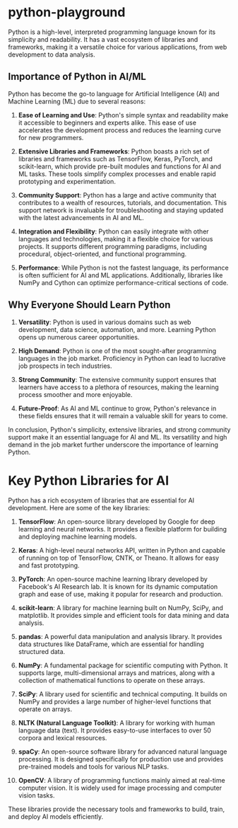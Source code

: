 # python-playground

Python is a high-level, interpreted programming language known for its simplicity and readability. It has a vast ecosystem of libraries and frameworks, making it a versatile choice for various applications, from web development to data analysis.

## Importance of Python in AI/ML

Python has become the go-to language for Artificial Intelligence (AI) and Machine Learning (ML) due to several reasons:

1. **Ease of Learning and Use**: Python's simple syntax and readability make it accessible to beginners and experts alike. This ease of use accelerates the development process and reduces the learning curve for new programmers.

2. **Extensive Libraries and Frameworks**: Python boasts a rich set of libraries and frameworks such as TensorFlow, Keras, PyTorch, and scikit-learn, which provide pre-built modules and functions for AI and ML tasks. These tools simplify complex processes and enable rapid prototyping and experimentation.

3. **Community Support**: Python has a large and active community that contributes to a wealth of resources, tutorials, and documentation. This support network is invaluable for troubleshooting and staying updated with the latest advancements in AI and ML.

4. **Integration and Flexibility**: Python can easily integrate with other languages and technologies, making it a flexible choice for various projects. It supports different programming paradigms, including procedural, object-oriented, and functional programming.

5. **Performance**: While Python is not the fastest language, its performance is often sufficient for AI and ML applications. Additionally, libraries like NumPy and Cython can optimize performance-critical sections of code.

## Why Everyone Should Learn Python

1. **Versatility**: Python is used in various domains such as web development, data science, automation, and more. Learning Python opens up numerous career opportunities.

2. **High Demand**: Python is one of the most sought-after programming languages in the job market. Proficiency in Python can lead to lucrative job prospects in tech industries.

3. **Strong Community**: The extensive community support ensures that learners have access to a plethora of resources, making the learning process smoother and more enjoyable.

4. **Future-Proof**: As AI and ML continue to grow, Python's relevance in these fields ensures that it will remain a valuable skill for years to come.

In conclusion, Python's simplicity, extensive libraries, and strong community support make it an essential language for AI and ML. Its versatility and high demand in the job market further underscore the importance of learning Python.

# Key Python Libraries for AI

Python has a rich ecosystem of libraries that are essential for AI development. Here are some of the key libraries:

1. **TensorFlow**: An open-source library developed by Google for deep learning and neural networks. It provides a flexible platform for building and deploying machine learning models.

2. **Keras**: A high-level neural networks API, written in Python and capable of running on top of TensorFlow, CNTK, or Theano. It allows for easy and fast prototyping.

3. **PyTorch**: An open-source machine learning library developed by Facebook's AI Research lab. It is known for its dynamic computation graph and ease of use, making it popular for research and production.

4. **scikit-learn**: A library for machine learning built on NumPy, SciPy, and matplotlib. It provides simple and efficient tools for data mining and data analysis.

5. **pandas**: A powerful data manipulation and analysis library. It provides data structures like DataFrame, which are essential for handling structured data.

6. **NumPy**: A fundamental package for scientific computing with Python. It supports large, multi-dimensional arrays and matrices, along with a collection of mathematical functions to operate on these arrays.

7. **SciPy**: A library used for scientific and technical computing. It builds on NumPy and provides a large number of higher-level functions that operate on arrays.

8. **NLTK (Natural Language Toolkit)**: A library for working with human language data (text). It provides easy-to-use interfaces to over 50 corpora and lexical resources.

9. **spaCy**: An open-source software library for advanced natural language processing. It is designed specifically for production use and provides pre-trained models and tools for various NLP tasks.

10. **OpenCV**: A library of programming functions mainly aimed at real-time computer vision. It is widely used for image processing and computer vision tasks.

These libraries provide the necessary tools and frameworks to build, train, and deploy AI models efficiently.